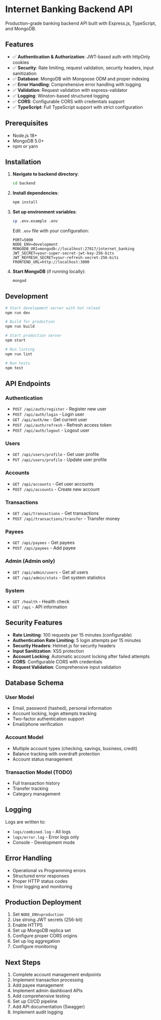 # Internet Banking Backend API

Production-grade banking backend API built with Express.js, TypeScript, and MongoDB.

## Features

- ✅ **Authentication & Authorization**: JWT-based auth with httpOnly cookies
- ✅ **Security**: Rate limiting, request validation, security headers, input sanitization
- ✅ **Database**: MongoDB with Mongoose ODM and proper indexing
- ✅ **Error Handling**: Comprehensive error handling with logging
- ✅ **Validation**: Request validation with express-validator
- ✅ **Logging**: Winston-based structured logging
- ✅ **CORS**: Configurable CORS with credentials support
- ✅ **TypeScript**: Full TypeScript support with strict configuration

## Prerequisites

- Node.js 18+ 
- MongoDB 5.0+
- npm or yarn

## Installation

1. **Navigate to backend directory**:
   ```bash
   cd backend
   ```

2. **Install dependencies**:
   ```bash
   npm install
   ```

3. **Set up environment variables**:
   ```bash
   cp .env.example .env
   ```
   
   Edit `.env` file with your configuration:
   ```env
   PORT=5000
   NODE_ENV=development
   MONGODB_URI=mongodb://localhost:27017/internet_banking
   JWT_SECRET=your-super-secret-jwt-key-256-bits
   JWT_REFRESH_SECRET=your-refresh-secret-256-bits
   FRONTEND_URL=http://localhost:3000
   ```

4. **Start MongoDB** (if running locally):
   ```bash
   mongod
   ```

## Development

```bash
# Start development server with hot reload
npm run dev

# Build for production
npm run build

# Start production server
npm start

# Run linting
npm run lint

# Run tests
npm test
```

## API Endpoints

### Authentication
- `POST /api/auth/register` - Register new user
- `POST /api/auth/login` - Login user
- `GET /api/auth/me` - Get current user
- `POST /api/auth/refresh` - Refresh access token
- `POST /api/auth/logout` - Logout user

### Users
- `GET /api/users/profile` - Get user profile
- `PUT /api/users/profile` - Update user profile

### Accounts
- `GET /api/accounts` - Get user accounts
- `POST /api/accounts` - Create new account

### Transactions
- `GET /api/transactions` - Get transactions
- `POST /api/transactions/transfer` - Transfer money

### Payees
- `GET /api/payees` - Get payees
- `POST /api/payees` - Add payee

### Admin (Admin only)
- `GET /api/admin/users` - Get all users
- `GET /api/admin/stats` - Get system statistics

### System
- `GET /health` - Health check
- `GET /api` - API information

## Security Features

- **Rate Limiting**: 100 requests per 15 minutes (configurable)
- **Authentication Rate Limiting**: 5 login attempts per 15 minutes
- **Security Headers**: Helmet.js for security headers
- **Input Sanitization**: XSS protection
- **Account Locking**: Automatic account locking after failed attempts
- **CORS**: Configurable CORS with credentials
- **Request Validation**: Comprehensive input validation

## Database Schema

### User Model
- Email, password (hashed), personal information
- Account locking, login attempts tracking
- Two-factor authentication support
- Email/phone verification

### Account Model
- Multiple account types (checking, savings, business, credit)
- Balance tracking with overdraft protection
- Account status management

### Transaction Model (TODO)
- Full transaction history
- Transfer tracking
- Category management

## Logging

Logs are written to:
- `logs/combined.log` - All logs
- `logs/error.log` - Error logs only
- Console - Development mode

## Error Handling

- Operational vs Programming errors
- Structured error responses
- Proper HTTP status codes
- Error logging and monitoring

## Production Deployment

1. Set `NODE_ENV=production`
2. Use strong JWT secrets (256-bit)
3. Enable HTTPS
4. Set up MongoDB replica set
5. Configure proper CORS origins
6. Set up log aggregation
7. Configure monitoring

## Next Steps

1. Complete account management endpoints
2. Implement transaction processing
3. Add payee management
4. Implement admin dashboard APIs
5. Add comprehensive testing
6. Set up CI/CD pipeline
7. Add API documentation (Swagger)
8. Implement audit logging